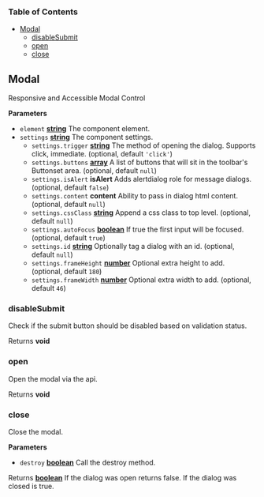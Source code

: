 <!-- Generated by documentation.js. Update this documentation by updating the source code. -->

### Table of Contents

-   [Modal][1]
    -   [disableSubmit][2]
    -   [open][3]
    -   [close][4]

## Modal

Responsive and Accessible Modal Control

**Parameters**

-   `element` **[string][5]** The component element.
-   `settings` **[string][5]** The component settings.
    -   `settings.trigger` **[string][5]** The method of opening the dialog. Supports click, immediate. (optional, default `'click'`)
    -   `settings.buttons` **[array][6]** A list of buttons that will sit in the toolbar's Buttonset area. (optional, default `null`)
    -   `settings.isAlert` **isAlert** Adds alertdialog role for message dialogs. (optional, default `false`)
    -   `settings.content` **content** Ability to pass in dialog html content. (optional, default `null`)
    -   `settings.cssClass` **[string][5]** Append a css class to top level. (optional, default `null`)
    -   `settings.autoFocus` **[boolean][7]** If true the first input will be focused. (optional, default `true`)
    -   `settings.id` **[string][5]** Optionally tag a dialog with an id. (optional, default `null`)
    -   `settings.frameHeight` **[number][8]** Optional extra height to add. (optional, default `180`)
    -   `settings.frameWidth` **[number][8]** Optional extra width to add. (optional, default `46`)

### disableSubmit

Check if the submit button should be disabled based on validation status.

Returns **void** 

### open

Open the modal via the api.

Returns **void** 

### close

Close the modal.

**Parameters**

-   `destroy` **[boolean][7]** Call the destroy method.

Returns **[boolean][7]** If the dialog was open returns false. If the dialog was closed is true.

[1]: #modal

[2]: #disablesubmit

[3]: #open

[4]: #close

[5]: https://developer.mozilla.org/docs/Web/JavaScript/Reference/Global_Objects/String

[6]: https://developer.mozilla.org/docs/Web/JavaScript/Reference/Global_Objects/Array

[7]: https://developer.mozilla.org/docs/Web/JavaScript/Reference/Global_Objects/Boolean

[8]: https://developer.mozilla.org/docs/Web/JavaScript/Reference/Global_Objects/Number
